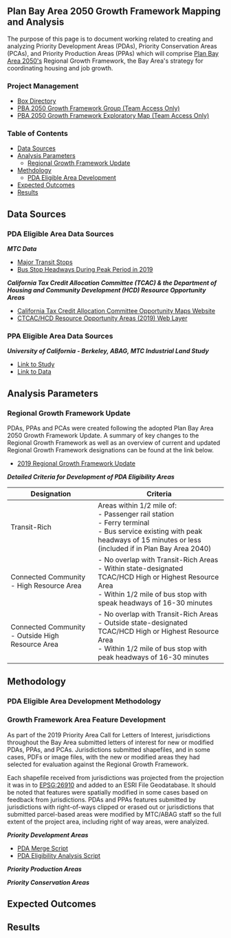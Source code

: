 ## Plan Bay Area 2050 Growth Framework Mapping and Analysis

The purpose of this page is to document working related to creating and analyzing Priority Development Areas (PDAs), Priority Conservation Areas (PCAs), and Priority Production Areas (PPAs) which will comprise [Plan Bay Area 2050's](https://www.planbayarea.org) Regional Growth Framework, the Bay Area's strategy for coordinating housing and job growth. 

### Project Management 

- [Box Directory](https://mtcdrive.box.com/s/37oi8htx8ljxmdxxrqh4qvl3d035r0j5)
- [PBA 2050 Growth Framework Group (Team Access Only)](https://mtc.maps.arcgis.com/home/group.html?id=a755c580bb9e459fa97cdb5817dc7da9#overview) 
- [PBA 2050 Growth Framework Exploratory Map (Team Access Only)](https://arcg.is/1Oa9HS0)

### Table of Contents
- [Data Sources](#data-sources)
- [Analysis Parameters](#analysis-parameters)
	- [Regional Growth Framework Update](#regional-growth-framework-update)
- [Methdology](#methodology)
	- [PDA Eligible Area Development](#pda-eligible-area-development-methodology)
- [Expected Outcomes](#expected-outcomes)
- [Results](#results)

## Data Sources

### PDA Eligible Area Data Sources
***MTC Data***
- [Major Transit Stops](https://mtc.maps.arcgis.com/home/item.html?id=561dc5b42fa9451b95faf615a3054260)
- [Bus Stop Headways During Peak Period in 2019](https://mtc.maps.arcgis.com/home/item.html?id=a47075cd3b864584b65811ad513cb28f)

***California Tax Credit Allocation Committee (TCAC) & the Department of Housing and Community Development (HCD) Resource Opportunity Areas***
- [California Tax Credit Allocation Committee Opportunity Maps Website](https://www.treasurer.ca.gov/ctcac/opportunity.asp)
- [CTCAC/HCD Resource Opportunity Areas (2019) Web Layer](https://mtc.maps.arcgis.com/home/item.html?id=cfe23ff6e81d483f90c65fb0eba7db2e#overview)

### PPA Eligible Area Data Sources
***University of California - Berkeley, ABAG, MTC Industrial Land Study***
- [Link to Study]()
- [Link to Data]()

## Analysis Parameters 

### Regional Growth Framework Update

PDAs, PPAs and PCAs were created following the adopted Plan Bay Area 2050 Growth Framework Update. A summary of key changes to the Regional Growth Framework as well as an overview of current and updated Regional Growth Framework designations can be found at the link below. 

- [2019 Regional Growth Framework Update](https://www.planbayarea.org/sites/default/files/pdfs_referenced/2019_Regional_Growth_Framework_Update_-_Whats_Changed.pdf)

***Detailed Criteria for Development of PDA Eligibility Areas***

| **Designation**                                  | **Criteria**                                                                                                                                                                     |
|--------------------------------------------------|----------------------------------------------------------------------------------------------------------------------------------------------------------------------------------|
| Transit-Rich                                     | Areas within 1/2 mile of:<br>- Passenger rail station<br>- Ferry terminal<br>- Bus service existing with peak headways of 15 minutes or less (included if in Plan Bay Area 2040) |
| Connected Community - High Resource Area         | - No overlap with Transit-Rich Areas<br>- Within state-designated TCAC/HCD High or Highest Resource Area<br>- Within 1/2 mile of bus stop with speak headways of 16-30 minutes   |
| Connected Community - Outside High Resource Area | - No overlap with Transit-Rich Areas<br>- Outside state-designated TCAC/HCD High or Highest Resource Area<br>- Within 1/2 mile of bus stop with peak headways of 16-30 minutes   |

## Methodology

### PDA Eligible Area Development Methodology

### Growth Framework Area Feature Development

As part of the 2019 Priority Area Call for Letters of Interest, jurisdictions throughout the Bay Area submitted letters of interest for new or modified PDAs, PPAs, and PCAs. Jurisdictions submitted shapefiles, and in some cases, PDFs or image files, with the new or modified areas they had selected for evaluation against the Regional Growth Framework. 

Each shapefile received from jurisdictions was projected from the projection it was in to [EPSG:26910](https://spatialreference.org/ref/epsg/nad83-utm-zone-10n/) and added to an ESRI File Geodatabase. It should be noted that features were spatially modified in some cases based on feedback from jurisdictions. PDAs and PPAs features submitted by jurisdictions with right-of-ways clipped or erased out or jurisdictions that submitted parcel-based areas were modified by MTC/ABAG staff so the full extent of the project area, including right of way areas, were analyized. 

***Priority Development Areas***

- [PDA Merge Script](Scripts/PDA_Merge_Script.py)
- [PDA Eligibility Analysis Script](Scripts/PDA_Eligibility_Analysis.py)

***Priority Production Areas***

***Priority Conservation Areas***

## Expected Outcomes

## Results

